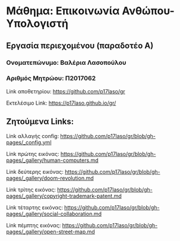 # Μάθημα: Επικοινωνία Ανθώπου-Υπολογιστή
## Εργασία περιεχομένου (παραδοτέο Α)

### Ονοματεπώνυμο: Βαλέρια Λασοπούλου
### Αριθμός Μητρώου: Π2017062
Link αποθετηρίου: https://github.com/p17laso/gr


Εκτελέσιμο Link: https://p17laso.github.io/gr/
## Ζητούμενα Links: 

Link αλλαγής config: https://github.com/p17laso/gr/blob/gh-pages/_config.yml


Link πρώτης εικόνας: https://github.com/p17laso/gr/blob/gh-pages/_gallery/human-computers.md


Link δεύτερης εικόνας: https://github.com/p17laso/gr/blob/gh-pages/_gallery/doom-revolution.md


Link τρίτης εικόνας: https://github.com/p17laso/gr/blob/gh-pages/_gallery/copyright-trademark-patent.md


Link τέταρτης εικόνας: https://github.com/p17laso/gr/blob/gh-pages/_gallery/social-collaboration.md


Link πέμπτης εικόνας: https://github.com/p17laso/gr/blob/gh-pages/_gallery/open-street-map.md
